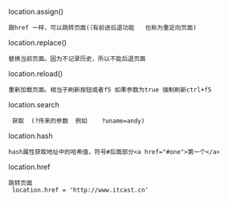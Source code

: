 location.assign()
```
跟href 一样，可以跳转页面(（有前进后退功能   也称为重定向页面)
```
location.replace()
```
替换当前页面。因为不记录历史，所以不能后退页面
```
location.reload()
```
重新加载页面。相当于刷新按钮或者f5 如果参数为true 强制刷新ctrl+f5
```
location.search     
```
 获取  (?传来的参数  例如    ?uname=andy)
```
location.hash     
```
hash属性获取地址中的哈希值，符号#后面部分<a href="#one">第一个</a>
```
location.href
```
跳转页面
 location.href = 'http://www.itcast.cn'
```